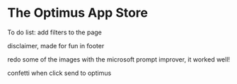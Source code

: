 # The Optimus App Store
To do list:
add filters to the page

disclaimer, made for fun in footer

redo some of the images with the microsoft prompt improver, it worked well!

confetti when click send to optimus
